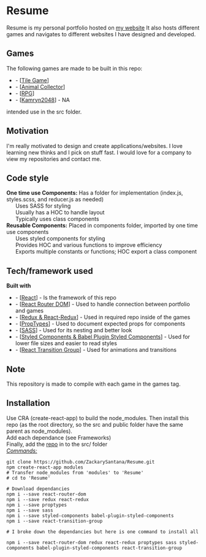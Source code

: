 # Resume

Resume is my personal portfolio hosted on <a href="https://www.zackaryjamessantana.com">my website</a>
It also hosts different games and navigates to different websites I have designed and developed.

## Games

The following games are made to be built in this repo:

<ul>
<li>- [<a href="https://github.com/ZackarySantana/TileGame">Tile Game</a>]</li>
<li>- [<a href="https://github.com/ZackarySantana/AnimalCollector">Animal Collector</a>]</li>
<li>- [<a href="https://github.com/ZackarySantana/RPG">RPG</a>]</li>
<li>- [<a href="https://github.com/ZackarySantana/Kamryn2048">Kamryn2048</a>] - NA</li>
</ul>
intended use in the src folder.

## Motivation

I'm really motivated to design and create applications/websites. I love learning new thinks and I pick on stuff fast. I would love for a company to view my repositories and contact me.

## Code style

<b>One time use Components:</b> Has a folder for implementation (index.js, styles.scss, and reducer.js as needed)
<br>&nbsp;&nbsp;&nbsp;&nbsp;&nbsp;&nbsp;Uses SASS for styling
<br>&nbsp;&nbsp;&nbsp;&nbsp;&nbsp;&nbsp;Usually has a HOC to handle layout
<br>&nbsp;&nbsp;&nbsp;&nbsp;&nbsp;&nbsp;Typically uses class components
<br>
<b>Reusable Components:</b> Placed in components folder, imported by one time use components
<br>&nbsp;&nbsp;&nbsp;&nbsp;&nbsp;&nbsp;Uses styled components for styling
<br>&nbsp;&nbsp;&nbsp;&nbsp;&nbsp;&nbsp;Provides HOC and various functions to improve efficiency
<br>&nbsp;&nbsp;&nbsp;&nbsp;&nbsp;&nbsp;Exports multiple constants or functions; HOC export a class component

## Tech/framework used

<b>Built with</b>

<ul>
<li>- [<a href="https://reactjs.org/">React</a>] - Is the framework of this repo</li>
<li>- [<a href="https://www.npmjs.com/package/react-router-dom">React Router DOM</a>] - Used to handle connection between portfolio and games</li>
<li>- [<a href="https://react-redux.js.org/>">Redux & React-Redux</a>] - Used in required repo inside of the games</li>
<li>- [<a href="https://www.npmjs.com/package/prop-types">PropTypes</a>] - Used to document expected props for components</li>
<li>- [<a href="https://www.npmjs.com/package/sass">SASS</a>] - Used for its nesting and better look</li>
<li>- [<a href="https://styled-components.com/">Styled Components & Babel Plugin Styled Components</a>] - Used for lower file sizes and easier to read styles</li>
<li>- [<a href="https://reactcommunity.org/react-transition-group/">React Transition Group</a>] - Used for animations and transitions</li>
</ul>

## Note

This repository is made to compile with each game in the games tag.

## Installation

Use CRA (create-react-app) to build the node_modules. Then install this repo (as the root directory, so the src and public folder have the same parent as node_modules).<br>Add each dependance (see Frameworks)<br>Finally, add the <a href="https://github.com/ZackarySantana/PortfolioGames">repo</a> in to the src/ folder
<br /><u><i>Commands:</i></u>

```
git clone https://github.com/ZackarySantana/Resume.git
npm create-react-app modules
# Transfer node_modules from 'modules' to 'Resume'
# cd to 'Resume'

# Download dependancies
npm i --save react-router-dom
npm i --save redux react-redux
npm i --save proptypes
npm i --save sass
npm i --save styled-components babel-plugin-styled-components
npm i --save react-transition-group

# I broke down the dependancies but here is one command to install all

npm i --save react-router-dom redux react-redux proptypes sass styled-components babel-plugin-styled-components react-transition-group
```
